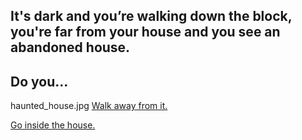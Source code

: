 ## It's dark and you’re walking down the block, you're far from your house and you see an abandoned house. 
## Do you...
haunted_house.jpg
[Walk away from it.](mysterious-figure.md)

[Go inside the house.](creepy-noise.md)

